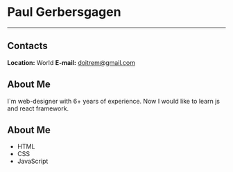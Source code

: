 # Paul Gerbersgagen
---
## Contacts
**Location:** World
**E-mail:** doitrem@gmail.com  

## About Me  
I`m web-designer with 6+ years of experience. Now I would like to learn js and react framework.

## About Me  
* HTML
* CSS
* JavaScript 

